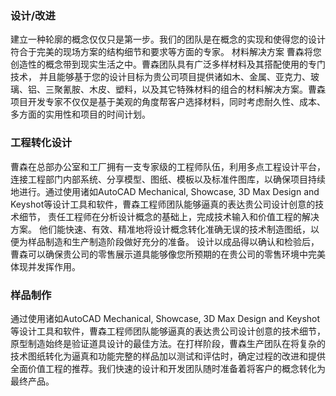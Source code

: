 ### 设计/改进
建立一种轮廓的概念仅仅只是第一步。我们的团队是在概念的实现和使得您的设计符合于完美的现场方案的结构细节和要求等方面的专家。
材料解决方案
曹森将您创造性的概念带到现实生活之中。曹森团队具有广泛多样材料及其搭配使用的专门技术， 并且能够基于您的设计目标为贵公司项目提供诸如木、金属、亚克力、玻璃、铝、三聚氰胺、木皮、塑料，以及其它特殊材料的组合的材料解决方案。曹森项目开发专家不仅仅是基于美观的角度帮客户选择材料，同时考虑耐久性、成本、多方面的实用性和项目的时间计划。

### 工程转化设计
曹森在总部办公室和工厂拥有一支专家级的工程师队伍，利用多点工程设计平台，连接工程部门内部系统、分享模型、图纸、模板以及标准件图库，以确保项目持续地进行。通过使用诸如AutoCAD Mechanical, Showcase, 3D Max Design and Keyshot等设计工具和软件，曹森工程师团队能够逼真的表达贵公司设计创意的技术细节， 责任工程师在分析设计概念的基础上，完成技术输入和价值工程的解决方案。 他们能快速、有效、精准地将设计概念转化准确无误的技术制造图纸，以便为样品制造和生产制造阶段做好充分的准备。 设计以成品得以确认和检验后，曹森可以确保贵公司的零售展示道具能够像您所预期的在贵公司的零售环境中完美体现并发挥作用。

###  样品制作
通过使用诸如AutoCAD Mechanical, Showcase, 3D Max Design and Keyshot等设计工具和软件，曹森工程师团队能够逼真的表达贵公司设计创意的技术细节，原型制造始终是验证道具设计的最佳方法。在打样阶段，曹森生产团队在将复杂的技术图纸转化为逼真和功能完整的样品加以测试和评估时，确定过程的改进和提供全面价值工程的推荐。我们快速的设计和开发团队随时准备着将客户的概念转化为最终产品。
